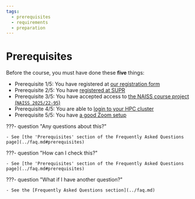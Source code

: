 ```yaml
---
tags:
  - prerequisites
  - requirements
  - preparation
---
```


# Prerequisites

Before the course, you must have done these **five** things:

- Prerequisite 1/5: You have registered at [our registration form](https://www.hpc2n.umu.se/events/courses/2025/spring/hpc-python)
- Prerequisite 2/5: You have [registered at SUPR](https://supr.naiss.se/person/register/)
- Prerequisite 3/5: You have accepted access to
  [the NAISS course project (`NAISS 2025/22-95`)](https://supr.naiss.se/project/32968/)
- Prerequisite 4/5: You are able to [login to your HPC cluster](../faq.md#how-can-i-login-to-an-hpc-cluster)
- Prerequisite 5/5: You have [a good Zoom setup](../faq.md#how-can-i-get-a-good-zoom-setup)

???- question "Any questions about this?"

    - See [the 'Prerequisites' section of the Frequently Asked Questions page](../faq.md#prerequisites)

???- question "How can I check this?"

    - See [the 'Prerequisites' section of the Frequently Asked Questions page](../faq.md#prerequisites)

???- question "What if I have another question?"

    - See the [Frequently Asked Questions section](../faq.md)

